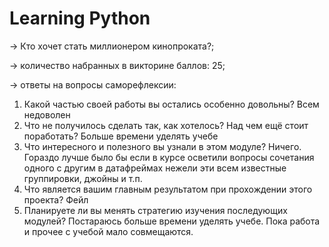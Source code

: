 # Learning Python
→ Кто хочет стать миллионером кинопроката?;

→ количество набранных в викторине баллов: 25;

→ ответы на вопросы саморефлексии:

1. Какой частью своей работы вы остались особенно довольны? Всем недоволен 
2. Что не получилось сделать так, как хотелось? Над чем ещё стоит поработать? Больше времени уделять учебе
3. Что интересного и полезного вы узнали в этом модуле? Ничего. Гораздо лучше было бы если в курсе осветили вопросы сочетания одного с другим в датафреймах нежели эти всем известные группировки, джойны и т.п.
4. Что является вашим главным результатом при прохождении этого проекта? Фейл
5. Планируете ли вы менять стратегию изучения последующих модулей? Постараюсь больше времени уделять учебе. Пока работа и прочее с учебой мало совмещаются.

